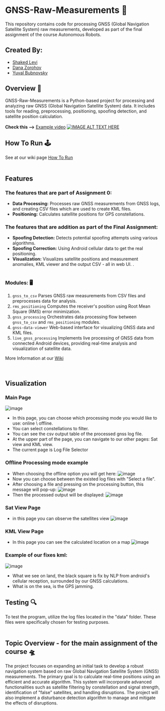 # GNSS-Raw-Measurements :satellite:
This repository contains code for processing GNSS (Global Navigation Satellite System) raw measurements, developed as part of the final assignment of the course Autonomous Robots.

## Created By:
* [Shaked Levi](https://github.com/20shaked20)
* [Dana Zorohov](https://github.com/danaZo)
* [Yuval Bubnovsky](https://github.com/YuvalBubnovsky)

## Overview :pushpin:
GNSS-Raw-Measurements is a Python-based project for processing and analyzing raw GNSS (Global Navigation Satellite System) data. It includes tools for reading, preprocessing, positioning, spoofing detection, and satellite position calculation. </br></br>
**Check this -->** [Example video]([https://youtu.be/EWFWahptJc0](https://www.youtube.com/watch?v=EWFWahptJc0&ab_channel=YuvalBubnovsky))
[![IMAGE ALT TEXT HERE](https://img.youtube.com/vi/EWFWahptJc0/0.jpg)](https://www.youtube.com/watch?v=EWFWahptJc0&ab_channel=YuvalBubnovsky)

## How To Run :joystick:
See at our wiki page [How To Run](https://github.com/20shaked20/GNSS-Raw-Measurements/wiki/How-To-Run)
</br></br>

## Features
### The features that are part of Assignment 0:
- **Data Processing:** Processes raw GNSS measurements from GNSS logs, and creating CSV files which are used to create KML files.
- **Positioning:** Calculates satellite positions for GPS constellations.
### The features that are addition as part of the Final Assignment:
- **Spoofing Detection:** Detects potential spoofing attempts using various algorithms.
- **Spoofing Correction:** Using Android cellular data to get the real positioning.
- **Visualization:** Visualizes satellite positions and measurement anomalies, KML viewer and the output CSV - all in web UI. .</br></br>


### Modules: :desktop_computer:
1. ```gnss_to_csv``` Parses GNSS raw measurements from CSV files and preprocesses data for analysis.
2. ```rms_positioning``` Computes the receiver's position using Root Mean Square (RMS) error minimization.
3. ```gnss_processing``` Orchestrates data processing flow between ```gnss_to_csv``` and ```rms_positioning``` modules.
4. ```gnss-data-viewer``` Web-based interface for visualizing GNSS data and KML files.
5. ```live_gnss_processing``` Implements live processing of GNSS data from connected Android devices, providing real-time analysis and visualization of satellite data.

More Information at our [Wiki](https://github.com/20shaked20/GNSS-Raw-Measurements/wiki)

</br>

## Visualization
### Main Page
![image](https://github.com/20shaked20/GNSS-Raw-Measurements/assets/93203695/cc1c93a9-996b-479d-a656-68d1847dbbbd)
- In this page, you can choose which processing mode you would like to use: online \ offline.
- You can select constellations to filter.
- You can see the csv output table of the processed gnss log file.
- At the upper part of the page, you can navigate to our other pages: Sat view and KML view.
- The current page is Log File Selector

### Offline Processing mode example
- When choosing the offline option you will get here:
![image](https://github.com/20shaked20/GNSS-Raw-Measurements/assets/93203695/ac03a49d-33e4-4436-add4-fc79f702117e)
- Now you can choose between the existed log files with "Select a file".
- After choosing a file and pressing on the processing button, this message will pop-up:
![image](https://github.com/20shaked20/GNSS-Raw-Measurements/assets/93203695/3ddf4ea4-af30-4895-881a-a2feb48d9118)
- Then the processed output will be displayed:
![image](https://github.com/20shaked20/GNSS-Raw-Measurements/assets/93203695/af80fd1a-793e-4e6c-aaf1-9111373adad8)

### Sat View Page
- in this page you can observe the satellites view
![image](https://github.com/20shaked20/GNSS-Raw-Measurements/assets/93203695/f3755d62-d8ed-4a23-901e-e9427640eef9)

### KML View Page
- In this page you can see the calculated location on a map
![image](https://github.com/20shaked20/GNSS-Raw-Measurements/assets/93203695/b7ef7be2-5851-468a-939f-e868ef8e1c3f)

### Example of our fixes kml:
![image](https://github.com/20shaked20/GNSS-Raw-Measurements/assets/93203695/64ea233d-3969-485e-8ba6-04af490c16c9)
- What we see on land, the black square is fix by NLP from android's cellular reception, surrounded by our GNSS calculations.
- What is on the sea, is the GPS jamming.

## Testing :mag:
To test the program, utilize the log files located in the "data" folder. These files were specifically chosen for testing purposes.
</br></br>



## Topic Overview - for the main assignment of the course :flying_saucer:
The project focuses on expanding an initial task to develop a robust navigation system based on raw Global Navigation Satellite System (GNSS) measurements. The primary goal is to calculate real-time positions using an efficient and accurate algorithm. This system will incorporate advanced functionalities such as satellite filtering by constellation and signal strength, identification of "false" satellites, and handling disruptions. The project will also implement a disturbance detection algorithm to manage and mitigate the effects of disruptions.
</br>


